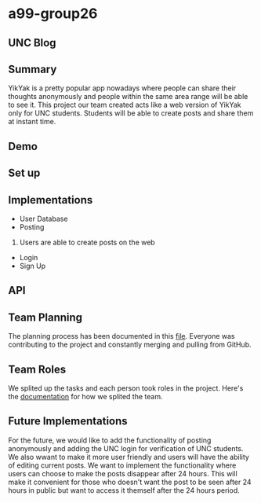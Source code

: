 # a99-group26

## UNC Blog

## Summary 

YikYak is a pretty popular app nowadays where people can share their thoughts anonymously and people within the same area range will be able to see it. This project our team created acts like a web version of YikYak only for UNC students. Students will be able to create posts and share them at instant time. 

## Demo

## Set up

## Implementations
- User Database
- Posting
1. Users are able to create posts on the web
- Login
- Sign Up

## API

## Team Planning
The planning process has been documented in this [file](doc/Planning.md). Everyone was contributing to the project and constantly merging and pulling from GitHub.

## Team Roles
We splited up the tasks and each person took roles in the project. Here's the [documentation](doc/Team.md) for how we splited the team.

## Future Implementations
For the future, we would like to add the functionality of posting anonymously and adding the UNC login for verification of UNC students. We also wwant to make it more user friendly and users will have the ability of editing current posts. We want to implement the functionality where users can choose to make the posts disappear after 24 hours. This will make it convenient for those who doesn't want the post to be seen after 24 hours in public but want to access it themself after the 24 hours period.
